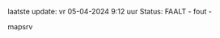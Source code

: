 laatste update: 
vr 05-04-2024  9:12   uur 
Status: FAALT - fout - 
<div class="service R">mapsrv</div>